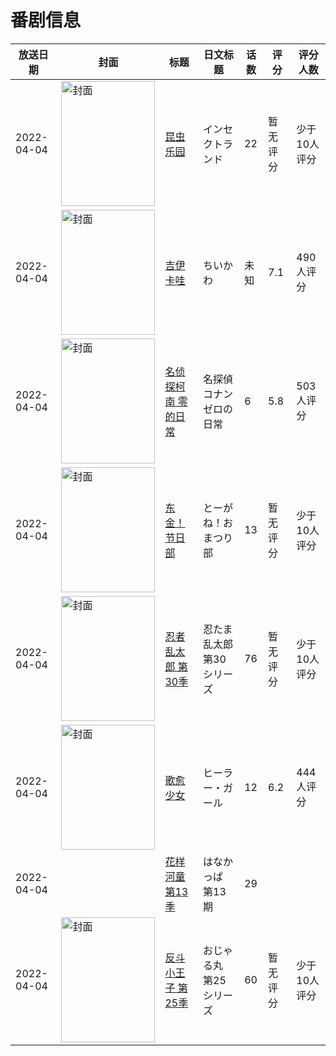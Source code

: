 # 番剧信息

|放送日期|封面|标题|日文标题|话数|评分|评分人数|
|---|---|---|---|---|---|---|
|2022-04-04|<img src="https://lain.bgm.tv/pic/cover/c/56/c6/371892_s8776.jpg" alt="封面" style="width:150px;height:200px;object-fit:cover;">|[昆虫乐园](https://bangumi.tv/subject/371892)|インセクトランド|22|暂无评分|少于10人评分|
|2022-04-04|<img src="https://lain.bgm.tv/pic/cover/c/c9/b1/354700_S6YP6.jpg" alt="封面" style="width:150px;height:200px;object-fit:cover;">|[吉伊卡哇](https://bangumi.tv/subject/354700)|ちいかわ|未知|7.1|490人评分|
|2022-04-04|<img src="https://lain.bgm.tv/pic/cover/c/78/4a/351714_h22lA.jpg" alt="封面" style="width:150px;height:200px;object-fit:cover;">|[名侦探柯南 零的日常](https://bangumi.tv/subject/351714)|名探偵コナン ゼロの日常|6|5.8|503人评分|
|2022-04-04|<img src="https://lain.bgm.tv/pic/cover/c/57/95/485359_U9Rq4.jpg" alt="封面" style="width:150px;height:200px;object-fit:cover;">|[东金！节日部](https://bangumi.tv/subject/485359)|とーがね！おまつり部|13|暂无评分|少于10人评分|
|2022-04-04|<img src="https://lain.bgm.tv/pic/cover/c/5b/49/411969_jcx2h.jpg" alt="封面" style="width:150px;height:200px;object-fit:cover;">|[忍者乱太郎 第30季](https://bangumi.tv/subject/411969)|忍たま乱太郎 第30シリーズ|76|暂无评分|少于10人评分|
|2022-04-04|<img src="https://lain.bgm.tv/pic/cover/c/81/68/334498_L5XC0.jpg" alt="封面" style="width:150px;height:200px;object-fit:cover;">|[歌愈少女](https://bangumi.tv/subject/334498)|ヒーラー・ガール|12|6.2|444人评分|
|2022-04-04||[花样河童 第13季](https://bangumi.tv/subject/414746)|はなかっぱ 第13期|29|||
|2022-04-04|<img src="https://lain.bgm.tv/pic/cover/c/a8/fa/416317_veU3o.jpg" alt="封面" style="width:150px;height:200px;object-fit:cover;">|[反斗小王子 第25季](https://bangumi.tv/subject/416317)|おじゃる丸 第25シリーズ|60|暂无评分|少于10人评分|
